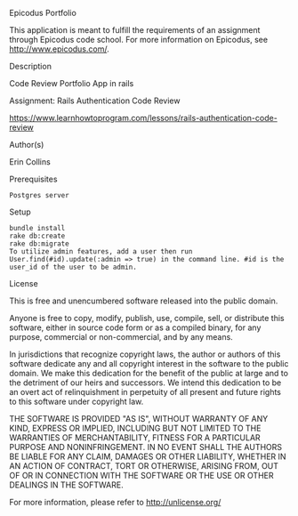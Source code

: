 Epicodus Portfolio

This application is meant to fulfill the requirements of an assignment through Epicodus code school. For more information on Epicodus, see http://www.epicodus.com/.

Description

Code Review Portfolio App in rails

Assignment: Rails Authentication Code Review

https://www.learnhowtoprogram.com/lessons/rails-authentication-code-review

Author(s)

Erin Collins

Prerequisites

    Postgres server
Setup

    bundle install
    rake db:create
    rake db:migrate
    To utilize admin features, add a user then run User.find(#id).update(:admin => true) in the command line. #id is the user_id of the user to be admin.
License

This is free and unencumbered software released into the public domain.

Anyone is free to copy, modify, publish, use, compile, sell, or distribute this software, either in source code form or as a compiled binary, for any purpose, commercial or non-commercial, and by any means.

In jurisdictions that recognize copyright laws, the author or authors of this software dedicate any and all copyright interest in the software to the public domain. We make this dedication for the benefit of the public at large and to the detriment of our heirs and successors. We intend this dedication to be an overt act of relinquishment in perpetuity of all present and future rights to this software under copyright law.

THE SOFTWARE IS PROVIDED "AS IS", WITHOUT WARRANTY OF ANY KIND, EXPRESS OR IMPLIED, INCLUDING BUT NOT LIMITED TO THE WARRANTIES OF MERCHANTABILITY, FITNESS FOR A PARTICULAR PURPOSE AND NONINFRINGEMENT. IN NO EVENT SHALL THE AUTHORS BE LIABLE FOR ANY CLAIM, DAMAGES OR OTHER LIABILITY, WHETHER IN AN ACTION OF CONTRACT, TORT OR OTHERWISE, ARISING FROM, OUT OF OR IN CONNECTION WITH THE SOFTWARE OR THE USE OR OTHER DEALINGS IN THE SOFTWARE.

For more information, please refer to http://unlicense.org/

